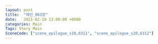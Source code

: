 ```yaml
---
layout: post
title:  "메인_063장"
date:   2021-02-10 13:00:00 +0000
categories: Main
Tags: Story Main
SceneCode: ["scene_epilogue_s10,6311", "scene_epilogue_s20,6312"]
---
```


